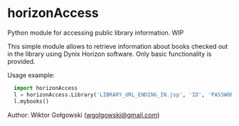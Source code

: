 # horizonAccess
Python module for accessing public library information. WIP

This simple module allows to retrieve information about books
checked out in the library using Dynix Horizon software. Only basic
functionality is provided.

Usage example:
```python
  import horizonAccess
  l = horizonAccess.Library('LIBRARY_URL_ENDING_IN.jsp', 'ID', 'PASSWORD')
  l.mybooks()
```

Author: Wiktor Gołgowski (<wgolgowski@gmail.com>)
